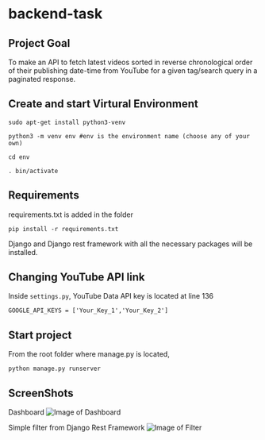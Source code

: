# backend-task
## Project Goal
To make an API to fetch latest videos sorted in reverse chronological order of their publishing date-time from YouTube for a given tag/search query in a paginated response.

## Create and start Virtural Environment 
`sudo apt-get install python3-venv`

`python3 -m venv env #env is the environment name (choose any of your own)`

`cd env`

`. bin/activate`

## Requirements
requirements.txt is added in the folder

`pip install -r requirements.txt`

Django and Django rest framework with all the necessary packages will be installed.

## Changing YouTube API link
Inside `settings.py`, YouTube Data API key is located at line 136

`GOOGLE_API_KEYS = ['Your_Key_1','Your_Key_2']`

## Start project
From the root folder where manage.py is located,

`python manage.py runserver`

## ScreenShots
Dashboard
![Image of Dashboard](https://user-images.githubusercontent.com/52597536/112284534-5b11f100-8caf-11eb-8c2d-04ce168f0626.png)

Simple filter from Django Rest Framework
![Image of Filter](https://user-images.githubusercontent.com/52597536/112284773-990f1500-8caf-11eb-8125-fcd70f2b23eb.png)
 
